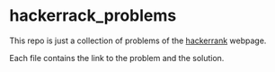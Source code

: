 # hackerrack_problems

This repo is just a collection of problems of the [hackerrank](https://www.hackerrank.com) webpage.

Each file contains the link to the problem and the solution.

